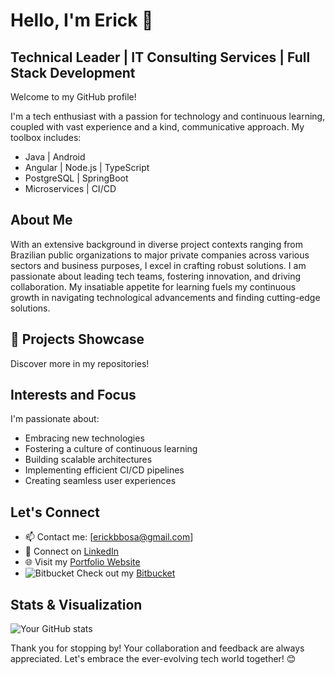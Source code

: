 # Hello, I'm Erick 👋
## Technical Leader | IT Consulting Services | Full Stack Development

Welcome to my GitHub profile!

I'm a tech enthusiast with a passion for technology and continuous learning, coupled with vast experience and a kind, communicative approach. My toolbox includes:

- Java | Android
- Angular | Node.js | TypeScript
- PostgreSQL | SpringBoot
- Microservices | CI/CD

## About Me

With an extensive background in diverse project contexts ranging from Brazilian public organizations to major private companies across various sectors and business purposes, I excel in crafting robust solutions. I am passionate about leading tech teams, fostering innovation, and driving collaboration. My insatiable appetite for learning fuels my continuous growth in navigating technological advancements and finding cutting-edge solutions.

## 🚧 Projects Showcase

Discover more in my repositories!

## Interests and Focus

I'm passionate about:

- Embracing new technologies
- Fostering a culture of continuous learning
- Building scalable architectures
- Implementing efficient CI/CD pipelines
- Creating seamless user experiences

## Let's Connect

- 📫 Contact me: [erickbbosa@gmail.com]
- 💬 Connect on [LinkedIn](https://www.linkedin.com/in/erickricardovieirabarbosa/)
- 🌐 Visit my [Portfolio Website](YourPortfolioWebsite)
- ![Bitbucket](https://img.icons8.com/color/21/000000/bitbucket.png) Check out my [Bitbucket](https://bitbucket.org/ervbtech/)

## Stats & Visualization

![Your GitHub stats](https://github-readme-stats.vercel.app/api?username=erickbarbosa&show_icons=true)

Thank you for stopping by! Your collaboration and feedback are always appreciated. Let's embrace the ever-evolving tech world together! 😊
